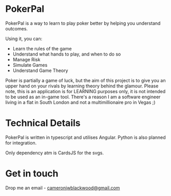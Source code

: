 # PokerPal

PokerPal is a way to learn to play poker better by helping you understand outcomes.

Using it, you can:

- Learn the rules of the game
- Understand what hands to play, and when to do so
- Manage Risk
- Simulate Games
- Understand Game Theory

Poker is partially a game of luck, but the aim of this project is to give you an upper hand on your rivals by learning theory behind the glamour. Please note, this is an application is for LEARNING purposes only, it is not intended to be used as an in-game tool. There's a reason I am a software engineer living in a flat in South London and not a multimillionaire pro in Vegas ;)


# Technical Details

PokerPal is written in typescript and utilises Angular. Python is also planned for integration.

Only dependency atm is CardsJS for the svgs.

# Get in touch

Drop me an email - cameronjwblackwood@gmail.com
